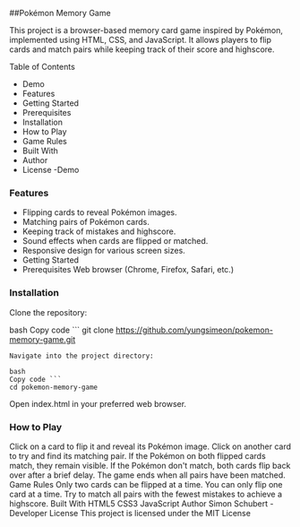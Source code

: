 ##Pokémon Memory Game

This project is a browser-based memory card game inspired by Pokémon, implemented using HTML, CSS, and JavaScript. It allows players to flip cards and match pairs while keeping track of their score and highscore.

Table of Contents
- Demo
- Features
- Getting Started
- Prerequisites
- Installation
- How to Play
- Game Rules
- Built With
- Author
- License
-Demo

### Features
- Flipping cards to reveal Pokémon images.
- Matching pairs of Pokémon cards.
- Keeping track of mistakes and highscore.
- Sound effects when cards are flipped or matched.
- Responsive design for various screen sizes.
- Getting Started
- Prerequisites Web browser (Chrome, Firefox, Safari, etc.)

### Installation

Clone the repository:

bash
Copy code ```
git clone https://github.com/yungsimeon/pokemon-memory-game.git
```
Navigate into the project directory:

bash
Copy code ```
cd pokemon-memory-game
```
Open index.html in your preferred web browser.

### How to Play
Click on a card to flip it and reveal its Pokémon image.
Click on another card to try and find its matching pair.
If the Pokémon on both flipped cards match, they remain visible.
If the Pokémon don't match, both cards flip back over after a brief delay.
The game ends when all pairs have been matched.
Game Rules
Only two cards can be flipped at a time.
You can only flip one card at a time.
Try to match all pairs with the fewest mistakes to achieve a highscore.
Built With
HTML5
CSS3
JavaScript
Author
Simon Schubert - Developer
License
This project is licensed under the MIT License
